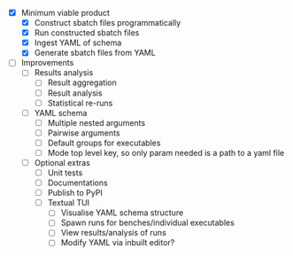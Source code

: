 - [x] Minimum viable product
  - [x] Construct sbatch files programmatically
  - [x] Run constructed sbatch files
  - [x] Ingest YAML of schema
  - [x] Generate sbatch files from YAML
- [ ] Improvements
  - [ ] Results analysis
    - [ ] Result aggregation
    - [ ] Result analysis
    - [ ] Statistical re-runs
  - [ ] YAML schema
    - [ ] Multiple nested arguments
    - [ ] Pairwise arguments
    - [ ] Default groups for executables
    - [ ] Mode top level key, so only param needed is a path to a yaml file
  - [ ] Optional extras
    - [ ] Unit tests
    - [ ] Documentations
    - [ ] Publish to PyPI
    - [ ] Textual TUI
      - [ ] Visualise YAML schema structure
      - [ ] Spawn runs for benches/individual executables
      - [ ] View results/analysis of runs
      - [ ] Modify YAML via inbuilt editor?
